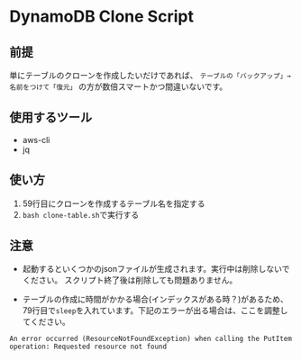 # DynamoDB Clone Script

## 前提

単にテーブルのクローンを作成したいだけであれば、
`テーブルの「バックアップ」→名前をつけて「復元」`
の方が数倍スマートかつ間違いないです。

## 使用するツール

- aws-cli
- jq

## 使い方

1. 59行目にクローンを作成するテーブル名を指定する
2. `bash clone-table.sh`で実行する

## 注意

- 起動するといくつかのjsonファイルが生成されます。実行中は削除しないでください。
スクリプト終了後は削除しても問題ありません。

- テーブルの作成に時間がかかる場合(インデックスがある時？)があるため、79行目で`sleep`を入れています。下記のエラーが出る場合は、ここを調整してください。

```log
An error occurred (ResourceNotFoundException) when calling the PutItem operation: Requested resource not found
```
